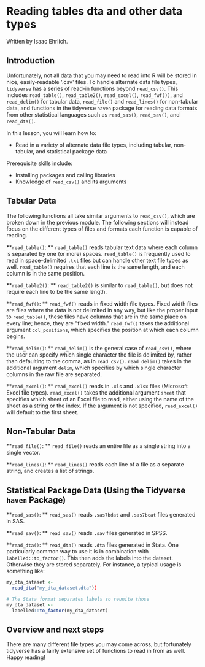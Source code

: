 



# Reading tables dta and other data types

Written by Isaac Ehrlich.

## Introduction

Unfortunately, not all data that you may need to read into R will be stored in nice, easily-readable '.csv' files. To handle alternate data file types, `tidyverse` has a series of read-in functions beyond `read_csv()`. This includes `read_table()`, `read_table2()`, `read_excel()`, `read_fwf())`, and `read_delim()` for tabular data, `read_file()` and `read_lines()` for non-tabular data, and functions in the tidyverse `haven` package for reading data formats from other statistical languages such as `read_sas()`, `read_sav()`, and `read_dta()`.      

In this lesson, you will learn how to:

- Read in a variety of alternate data file types, including tabular, non-tabular, and statistical package data


Prerequisite skills include:

- Installing packages and calling libraries
- Knowledge of `read_csv()` and its arguments

## Tabular Data

The following functions all take similar arguments to `read_csv()`, which are broken down in the previous module. The following sections will instead focus on the different types of files and formats each function is capable of reading.

**`read_table()`: **
`read_table()` reads tabular text data where each column is separated by one (or more) spaces. `read_table()` is frequently used to read in space-delimited `.txt` files but can handle other text file types as well. `read_table()` requires that each line is the same length, and each column is in the same position.

**`read_table2()`: **
`read_table2()` is similar to `read_table()`, but does not require each line to be the same length. 

**`read_fwf()`: **
`read_fwf()` reads in **f**ixed **w**idth **f**ile types. Fixed width files are files where the data is not delimited in any way, but like the proper input to `read_table()`, these files have columns that are in the same place on every line; hence, they are "fixed width." `read_fwf()` takes the additional argument `col_positions`, which specifies the position at which each column begins.

**`read_delim()`: **
`read_delim()` is the general case of `read_csv()`, where the user can specify which single character the file is delimited by, rather than defaulting to the comma, as in `read_csv()`. `read_delim()` takes in the additional argument `delim`, which specifies by which single character columns in the raw file are separated.

**`read_excel()`: **
`read_excel()` reads in `.xls` and `.xlsx` files (Microsoft Excel file types). `read_excel()` takes the additional argument `sheet` that specifies which sheet of an Excel file to read, either using the name of the sheet as a string or the index. If the argument is not specified, `read_excel()` will default to the first sheet.

## Non-Tabular Data

**`read_file()`: **
`read_file()` reads an entire file as a single string into a single vector.

**`read_lines()`: **
`read_lines()` reads each line of a file as a separate string, and creates a list of strings.

## Statistical Package Data (Using the Tidyverse `haven` Package)

**`read_sas()`: **
`read_sas()` reads `.sas7bdat` and `.sas7bcat` files generated in SAS.

**`read_sav()`: **
`read_sav()` reads `.sav` files generated in SPSS.

**`read_dta()`: **
`read_dta()` reads `.dta` files generated in Stata. One particularly common way to use it is in combination with `labelled::to_factor()`. This then adds the labels into the dataset. Otherwise they are stored separately. For instance, a typical usage is something like:


```r
my_dta_dataset <- 
  read_dta("my_dta_dataset.dta"))

# The Stata format separates labels so reunite those
my_dta_dataset <- 
  labelled::to_factor(my_dta_dataset)
```

## Overview and next steps

There are many different file types you may come across, but fortunately tidyverse has a fairly extensive set of functions to read in from as well. Happy reading!





